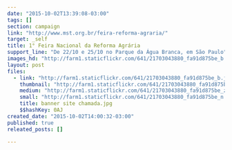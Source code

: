 ```yaml
---
date: "2015-10-02T13:39:08-03:00"
tags: []
section: campaign
link: "http://www.mst.org.br/feira-reforma-agraria/"
target: _self
title: 1° Feira Nacional da Reforma Agrária
support_line: "De 22/10 e 25/10 no Parque da Água Branca, em São Paulo"
images_hd: "http://farm1.staticflickr.com/641/21703043880_fa91d875be_b.jpg"
layout: post
files:
  - link: "http://farm1.staticflickr.com/641/21703043880_fa91d875be_b.jpg"
    thumbnail: "http://farm1.staticflickr.com/641/21703043880_fa91d875be_t.jpg"
    medium: "http://farm1.staticflickr.com/641/21703043880_fa91d875be_z.jpg"
    small: "http://farm1.staticflickr.com/641/21703043880_fa91d875be_n.jpg"
    title: banner site chamada.jpg
    $$hashKey: 0AJ
created_date: "2015-10-02T14:00:32-03:00"
published: true
releated_posts: []

---
```

